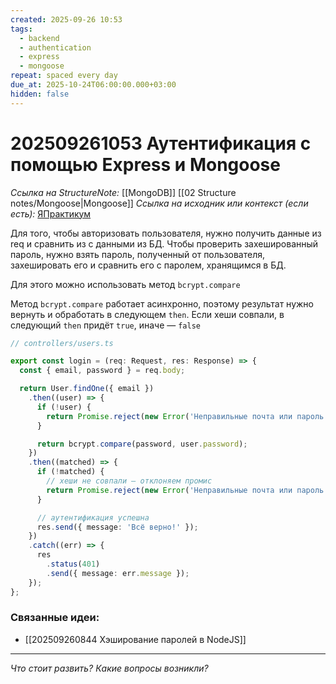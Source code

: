 ```yaml
---
created: 2025-09-26 10:53
tags:
  - backend
  - authentication
  - express
  - mongoose
repeat: spaced every day
due_at: 2025-10-24T06:00:00.000+03:00
hidden: false
---
```

# 202509261053 Аутентификация с помощью Express и Mongoose

*Ссылка на StructureNote:* [[MongoDB]] [[02 Structure notes/Mongoose|Mongoose]]
*Ссылка на исходник или контекст (если есть):* [ЯПрактикум](https://practicum.yandex.ru/learn/backend-nodejs/courses/16b47298-e20d-4fde-9619-1ab305039a00/sprints/564238/topics/a4928f0d-5f69-4053-bea3-fa90d3a2a89f/lessons/24dcb381-2616-47de-ba41-18aacaa0df57/) 

Для того, чтобы авторизовать пользователя, нужно получить данные из req и сравнить из с данными из БД. Чтобы проверить захешированный пароль, нужно взять  пароль, полученный от пользователя, захешировать его и сравнить его с паролем, хранящимся в БД.

Для этого можно использовать метод `bcrypt.compare`

Метод `bcrypt.compare` работает асинхронно, поэтому результат нужно вернуть и обработать в следующем `then`. Если хеши совпали, в следующий `then` придёт `true`, иначе — `false`

```ts
// controllers/users.ts

export const login = (req: Request, res: Response) => {
  const { email, password } = req.body;

  return User.findOne({ email })
    .then((user) => {
      if (!user) {
        return Promise.reject(new Error('Неправильные почта или пароль'));
      }

      return bcrypt.compare(password, user.password);
    })
    .then((matched) => {
      if (!matched) {
        // хеши не совпали — отклоняем промис
        return Promise.reject(new Error('Неправильные почта или пароль'));
      }

      // аутентификация успешна
      res.send({ message: 'Всё верно!' });
    })
    .catch((err) => {
      res
        .status(401)
        .send({ message: err.message });
    });
};
```

### Связанные идеи:

* [[202509260844 Хэширование паролей в NodeJS]]
---

*Что стоит развить? Какие вопросы возникли?*
